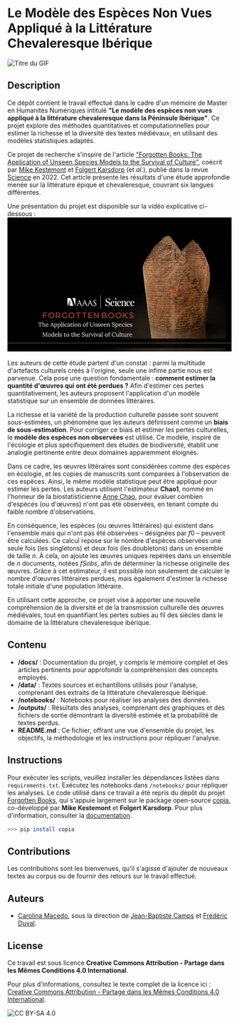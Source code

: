 # Le Modèle des Espèces Non Vues Appliqué à la Littérature Chevaleresque Ibérique
![Titre du GIF](https://i.giphy.com/media/v1.Y2lkPTc5MGI3NjExaXo1M255am1teXNteXFmajBiMGswbXZsbnAxZGRxcWJha3Qzbm40aSZlcD12MV9pbnRlcm5hbF9naWZfYnlfaWQmY3Q9Zw/5L3Oy0xOXjnbTDFGBD/giphy.gif)



## Description

Ce dépôt contient le travail effectué dans le cadre d'un mémoire de Master en Humanités Numériques intitulé **"Le modèle des espèces non vues appliqué à la littérature chevaleresque dans la Péninsule Ibérique"**. Ce projet explore des méthodes quantitatives et computationnelles pour estimer la richesse et la diversité des textes médiévaux, en utilisant des modèles statistiques adaptés.

Ce projet de recherche s'inspire de l'article ["Forgotten Books: The Application of Unseen Species Models to the Survival of Culture"](https://github.com/mikekestemont/forgotten-books), coécrit par [Mike Kestemont](https://mikekestemont.github.io/) et [Folgert Karsdorp](https://www.karsdorp.io/) (et *al.*), publié dans la revue [Science](https://www.science.org/doi/10.1126/science.abl7655) en 2022. Cet article présente les résultats d'une étude approfondie menée sur la littérature épique et chevaleresque, couvrant six langues différentes.


Une présentation du projet est disponible sur la vidéo explicative ci-dessous :
[![Aperçu de la vidéo](docs/apercu_video.png)](https://vimeo.com/677201737)



Les auteurs de cette étude partent d'un constat : parmi la multitude d'artefacts culturels créés à l'origine, seule une infime partie nous est parvenue. Cela pose une question fondamentale : **comment estimer la quantité d'œuvres qui ont été perdues ?** Afin d'estimer ces pertes quantitativement, les auteurs proposent l'application d'un modèle statistique sur un ensemble de données littéraires.

La richesse et la variété de la production culturelle passée sont souvent sous-estimées, un phénomène que les auteurs définissent comme un **biais de sous-estimation**. Pour corriger ce biais et estimer les pertes culturelles, le **modèle des espèces non observées** est utilisé. Ce modèle, inspiré de l'écologie et plus spécifiquement des études de biodiversité, établit une analogie pertinente entre deux domaines apparemment éloignés.

Dans ce cadre, les œuvres littéraires sont considérées comme des espèces en écologie, et les copies de manuscrits sont comparées à l'observation de ces espèces. Ainsi, le même modèle statistique peut être appliqué pour estimer les pertes. Les auteurs utilisent l'estimateur **Chao1**, nommé en l'honneur de la biostatisticienne [Anne Chao](https://sites.google.com/view/chao-lab-website/brief-cv), pour évaluer combien d'espèces (ou d'œuvres) n'ont pas été observées, en tenant compte du faible nombre d'observations.

En conséquence, les espèces (ou œuvres littéraires) qui existent dans l'ensemble mais qui n'ont pas été observées – désignées par $f0$ – peuvent être calculées. Ce calcul repose sur le nombre d'espèces observées une seule fois (les singletons) et deux fois (les doubletons) dans un ensemble de taille $n$. À cela, on ajoute les œuvres uniques repérées dans un ensemble de $n$ documents, notées $fSobs$, afin de déterminer la richesse originelle des œuvres. Grâce à cet estimateur, il est possible non seulement de calculer le nombre d'œuvres littéraires perdues, mais également d'estimer la richesse totale initiale d'une population littéraire.

En utilisant cette approche, ce projet vise à apporter une nouvelle compréhension de la diversité et de la transmission culturelle des œuvres médiévales, tout en quantifiant les pertes subies au fil des siècles dans le domaine de la littérature chevaleresque ibérique.

## Contenu
- **/docs/** : Documentation du projet, y compris le mémoire complet et des articles pertinents pour approfondir la compréhension des concepts employés.
- **/data/** : Textes sources et échantillons utilisés pour l'analyse, comprenant des extraits de la littérature chevaleresque ibérique.
- **/notebooks/** : Notebooks pour réaliser les analyses des données. 
- **/outputs/** : Résultats des analyses, comprenant des graphiques et des fichiers de sortie démontrant la diversité estimée et la probabilité de textes perdus.
- **README.md** : Ce fichier, offrant une vue d'ensemble du projet, les objectifs, la méthodologie et les instructions pour répliquer l'analyse.

## Instructions
Pour exécuter les scripts, veuillez installer les dépendances listées dans `requirements.txt`. Exécutez les notebooks dans `/notebooks/` pour répliquer les analyses. 
Le code utilisé dans ce travail a été repris du dépôt du projet [Forgotten Books](https://github.com/mikekestemont/forgotten-books), qui s'appuie largement sur le package open-source [copia](https://github.com/mikekestemont/copia), co-développé par **Mike Kestemont** et **Folgert Karsdorp**. Pour plus d'information, consulter la [documentation](https://copia.readthedocs.io/en/latest/intro.html).

```sh
>>> pip install copia
```


## Contributions
Les contributions sont les bienvenues, qu'il s'agisse d'ajouter de nouveaux textes au corpus ou de fournir des retours sur le travail effectué.

## Auteurs
- [Carolina Macedo](https://sorbonne.academia.edu/CarolinaMacedo), sous la direction de [Jean-Baptiste Camps](https://github.com/Jean-Baptiste-Camps) et [Frédéric Duval](https://www.chartes.psl.eu/annuaire/frederic-duval).

## License
Ce travail est sous licence **Creative Commons Attribution - Partage dans les Mêmes Conditions 4.0 International**.

Pour plus d'informations, consultez le texte complet de la licence ici : [Creative Commons Attribution - Partage dans les Mêmes Conditions 4.0 International](https://creativecommons.org/licenses/by-sa/4.0/deed.fr).

![CC BY-SA 4.0](https://licensebuttons.net/l/by-sa/4.0/88x31.png)


